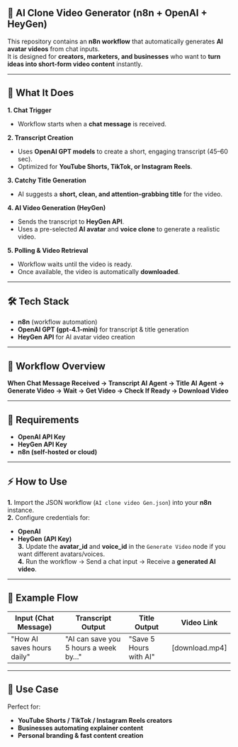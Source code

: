 ## 🎥 AI Clone Video Generator (n8n + OpenAI + HeyGen)

This repository contains an **n8n workflow** that automatically generates **AI avatar videos** from chat inputs.  
It is designed for **creators, marketers, and businesses** who want to **turn ideas into short-form video content** instantly.

---

## 🚀 What It Does

**1. Chat Trigger**  
- Workflow starts when a **chat message** is received.  

**2. Transcript Creation**  
- Uses **OpenAI GPT models** to create a short, engaging transcript (45–60 sec).  
- Optimized for **YouTube Shorts, TikTok, or Instagram Reels**.  

**3. Catchy Title Generation**  
- AI suggests a **short, clean, and attention-grabbing title** for the video.  

**4. AI Video Generation (HeyGen)**  
- Sends the transcript to **HeyGen API**.  
- Uses a pre-selected **AI avatar** and **voice clone** to generate a realistic video.  

**5. Polling & Video Retrieval**  
- Workflow waits until the video is ready.  
- Once available, the video is automatically **downloaded**.  

---

## 🛠️ Tech Stack

- **n8n** (workflow automation)  
- **OpenAI GPT (gpt-4.1-mini)** for transcript & title generation  
- **HeyGen API** for AI avatar video creation  

---

## 📂 Workflow Overview

**When Chat Message Received → Transcript AI Agent → Title AI Agent → Generate Video → Wait → Get Video → Check If Ready → Download Video**

---

## 🔑 Requirements

- **OpenAI API Key**  
- **HeyGen API Key**  
- **n8n (self-hosted or cloud)**  

---

## ⚡ How to Use

**1.** Import the JSON workflow (`AI clone video Gen.json`) into your **n8n** instance.  
**2.** Configure credentials for:  
- **OpenAI**  
- **HeyGen (API Key)**  
**3.** Update the **avatar_id** and **voice_id** in the `Generate Video` node if you want different avatars/voices.  
**4.** Run the workflow → Send a chat input → Receive a **generated AI video**.  

---

## 📌 Example Flow

| **Input (Chat Message)**       | **Transcript Output**                        | **Title Output**          | **Video Link**   |
|--------------------------------|----------------------------------------------|---------------------------|------------------|
| "How AI saves hours daily"     | "AI can save you 5 hours a week by…"         | "Save 5 Hours with AI"    | [download.mp4]   |

---

## 🎯 Use Case

Perfect for:  
- **YouTube Shorts / TikTok / Instagram Reels creators**  
- **Businesses automating explainer content**  
- **Personal branding & fast content creation**  

